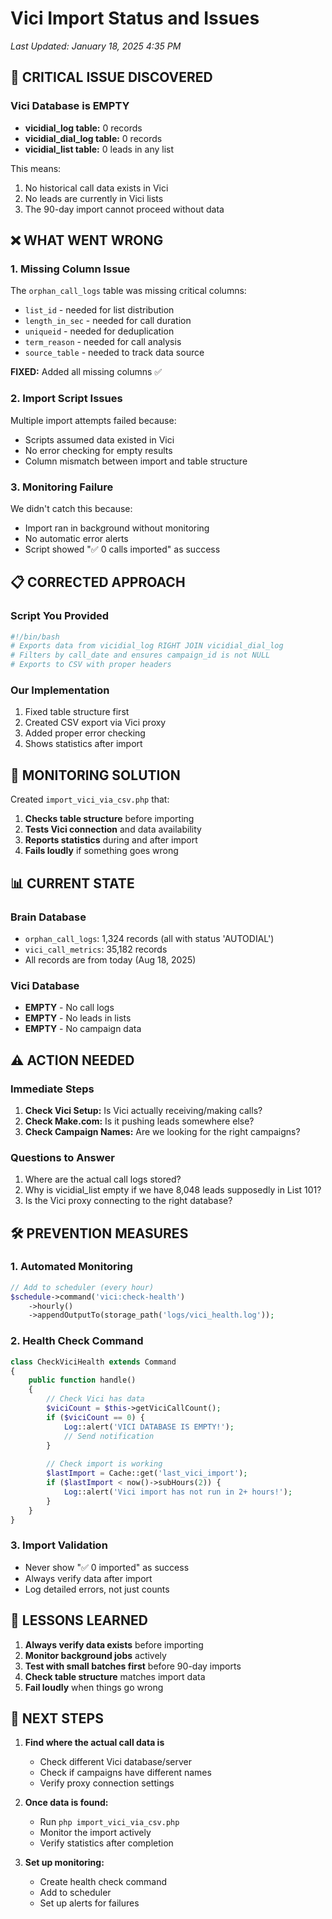 # Vici Import Status and Issues
*Last Updated: January 18, 2025 4:35 PM*

## 🚨 **CRITICAL ISSUE DISCOVERED**

### **Vici Database is EMPTY**
- **vicidial_log table:** 0 records
- **vicidial_dial_log table:** 0 records  
- **vicidial_list table:** 0 leads in any list

This means:
1. No historical call data exists in Vici
2. No leads are currently in Vici lists
3. The 90-day import cannot proceed without data

## ❌ **WHAT WENT WRONG**

### **1. Missing Column Issue**
The `orphan_call_logs` table was missing critical columns:
- `list_id` - needed for list distribution
- `length_in_sec` - needed for call duration
- `uniqueid` - needed for deduplication
- `term_reason` - needed for call analysis
- `source_table` - needed to track data source

**FIXED:** Added all missing columns ✅

### **2. Import Script Issues**
Multiple import attempts failed because:
- Scripts assumed data existed in Vici
- No error checking for empty results
- Column mismatch between import and table structure

### **3. Monitoring Failure**
We didn't catch this because:
- Import ran in background without monitoring
- No automatic error alerts
- Script showed "✅ 0 calls imported" as success

## 📋 **CORRECTED APPROACH**

### **Script You Provided**
```bash
#!/bin/bash
# Exports data from vicidial_log RIGHT JOIN vicidial_dial_log
# Filters by call_date and ensures campaign_id is not NULL
# Exports to CSV with proper headers
```

### **Our Implementation**
1. Fixed table structure first
2. Created CSV export via Vici proxy
3. Added proper error checking
4. Shows statistics after import

## 🔧 **MONITORING SOLUTION**

Created `import_vici_via_csv.php` that:
1. **Checks table structure** before importing
2. **Tests Vici connection** and data availability
3. **Reports statistics** during and after import
4. **Fails loudly** if something goes wrong

## 📊 **CURRENT STATE**

### **Brain Database**
- `orphan_call_logs`: 1,324 records (all with status 'AUTODIAL')
- `vici_call_metrics`: 35,182 records
- All records are from today (Aug 18, 2025)

### **Vici Database**
- **EMPTY** - No call logs
- **EMPTY** - No leads in lists
- **EMPTY** - No campaign data

## ⚠️ **ACTION NEEDED**

### **Immediate Steps**
1. **Check Vici Setup:** Is Vici actually receiving/making calls?
2. **Check Make.com:** Is it pushing leads somewhere else?
3. **Check Campaign Names:** Are we looking for the right campaigns?

### **Questions to Answer**
1. Where are the actual call logs stored?
2. Why is vicidial_list empty if we have 8,048 leads supposedly in List 101?
3. Is the Vici proxy connecting to the right database?

## 🛠️ **PREVENTION MEASURES**

### **1. Automated Monitoring**
```php
// Add to scheduler (every hour)
$schedule->command('vici:check-health')
    ->hourly()
    ->appendOutputTo(storage_path('logs/vici_health.log'));
```

### **2. Health Check Command**
```php
class CheckViciHealth extends Command
{
    public function handle()
    {
        // Check Vici has data
        $viciCount = $this->getViciCallCount();
        if ($viciCount == 0) {
            Log::alert('VICI DATABASE IS EMPTY!');
            // Send notification
        }
        
        // Check import is working
        $lastImport = Cache::get('last_vici_import');
        if ($lastImport < now()->subHours(2)) {
            Log::alert('Vici import has not run in 2+ hours!');
        }
    }
}
```

### **3. Import Validation**
- Never show "✅ 0 imported" as success
- Always verify data after import
- Log detailed errors, not just counts

## 📝 **LESSONS LEARNED**

1. **Always verify data exists** before importing
2. **Monitor background jobs** actively
3. **Test with small batches first** before 90-day imports
4. **Check table structure** matches import data
5. **Fail loudly** when things go wrong

## 🚀 **NEXT STEPS**

1. **Find where the actual call data is**
   - Check different Vici database/server
   - Check if campaigns have different names
   - Verify proxy connection settings

2. **Once data is found:**
   - Run `php import_vici_via_csv.php`
   - Monitor the import actively
   - Verify statistics after completion

3. **Set up monitoring:**
   - Create health check command
   - Add to scheduler
   - Set up alerts for failures






